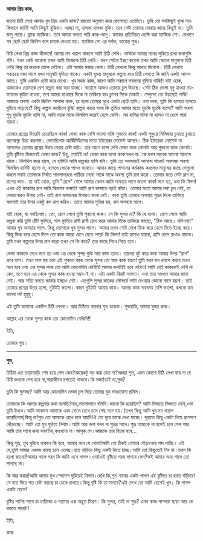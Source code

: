**আমার প্রিয় কাক,**



জানো চিঠি লেখা আমার খুব প্রিয় একটা কাজ? হয়তো অনুমান করে ফেলেছো এতদিনে। তুমি তো সবকিছুই বুঝে নাও কিভাবে জানি! আমি কিছুই বুঝিনা। আচ্ছা না, হালকা হালকা বুঝি। তবে সেটা তোমার বোঝার কাছে কিছুই না। তুমি জাদু পারো। ব্ল্যাক ম্যাজিক। তবে আমরা বলতে পারি কাক-জাদু। কাকের প্রতিনিয়ত হোস্ট করা ম্যাজিক শো। যেখানে সব ছোট ছোট জিনিস বলে চমকে দেওয়া হয়। ম্যাজিক শো এর দর্শক, কাকের শুভ্র। 

চিঠি লেখা প্রিয় কাজ কীভাবে! আমার মন খারাপ থাকলে আমি চিঠি লেখি। কাউকে আমার মনের লুকিয়ে রাখা কথাগুলি বলি। যখন কেউ থাকেনা তখন আমি নিজেকে চিঠি লেখি। যখন সেটার ইচ্ছা করেনা তখন আমি কোনো মানুষকে চিঠি লেখি কিন্তু তা কখনো তাকে দেইনা। এটা আমার মজার খেলা। চিঠি লেখবো কিন্তু পড়তে দিবোনা। চিঠি লেখতে সবচেয়ে মজা লাগে যখন মানুষটা ঘুমিয়ে থাকে। একটা ঘুমন্ত মানুষকে কল্পনা করে চিঠি লেখতে কি জানি একটা আনন্দ আছে। তুমি একদিন চেষ্টা করে দেখো। খুব সহজ কাজ, কারণ আমি সকালে সবসময় ঘুমিয়ে থাকি!! যাই হোক, আজকেও তোমাকে বেশ কল্পনা করা করা যাচ্ছে। বাতাসে আজও তোমার চুল উড়ছে। সেটা ঠিক দোলা মৃদু হাওয়া নয়- ফ্যানের কৃত্রিম হাওয়া, তবে আমরা হাওয়ার দিকে না তাকিয়ে বরং চুলের দিকে তাকাই। সেগুলো তো উড়ছেই নাকি! আজকে অবশ্য একটা জিনিস আলাদা কাক, তা হলো তোমার মুখে একটা ছোট্ট হাসি। ওমা কাক, তুমি কি হাসতে হাসতে ঘুমিয়ে পড়েছো? কিছু কল্পনা করছিলে বুঝি! কল্পনা করার সময় কি তুমিও আমার মতো মুচকি মুচকি হাসো? আমি অবশ্য শুধু মুচকি মুচকি হাসি না, আমি মাঝে মাঝে খিলখিল করেই হেসে ফেলি। সব হাসির ঘটনা না হলেও না হেসে পারা যায়না। 

তোমার প্রশ্নের উত্তরটা চেয়েছিলে কাক! ভেজা কাক বেশি ভালো নাকি শুকনো কাক! একটা পুকুরে সিলিন্ডার চুবাতে চুবাতে অনেকক্ষ্ণ চিন্তা করলাম। ভেবেছিলাম আর্কিমিডিসের মতো ইউরেকা মোমেন্ট আসবে। ঠিক ইউরেকা মোমেন্ট না আসলেও তোমার প্রশ্নের উত্তর দেয়ার চেষ্টা করি। তার আগে চলো দেখি ভেজা কাক কোনটা আর শুকনো কাক কোনটা। তুমি বৃষ্টিতে ভিজলেই ভেজা কাক? উহু, মোটেই না! ভেজা কাক হলো কাক যখন অাক যখন অনেক অনেক আনন্দে থাকে। খিলখিল করে হাসে, যে হাসিটা আমি কল্পনার হাসি বলি। তুমি তো সবসময়ই আনন্দে থাকো! সবসময় অবশ্য খিলখিল হাসিটা হাসো না, হাসলে লোকে পাগল ভাববে। আমার কাছে পাগলের কর্মকান্ড করলেও মানুষের কাছে সেগুলো করলে সবাই তোমাকে নির্ঘাত পাগলাগারদে পাঠিয়ে দেবে! মাঝে মাঝে অবশ্য তুমি রাগ করো। তোমার মতে সেটা রাগ না, রাগের ভান। তা যাই হোক, তুমি "রেগে" গেলে আমার কেমন জানি অসহায় লাগে জানো কাক! মনে হয়, ওমা কি বিপদ! এখন এই কাকটার রাগ আমি কিভাবে ভাঙ্গাই! আমি রাগ ভাঙ্গাতে বড়ই কাঁচা। তোমার মতো আমার লম্বা চুল নেই, তা ভেজানোরও উপায় নেই- তাই রাগ ভাঙ্গানোর উপায়ও জানা নেই। কাক তুমি তোমার অসহায় শুভ্রর দিকে তাকিয়ে অবশ্যই তার উপর একটু কম রাগ করিও। তাতে আমার সুবিধা হয়, কম অসহায় লাগে। 

যাই হোক, যা বলছিলাম। তো, রেগে গেলে তুমি শুকনো কাক। সে কি সুন্দর না? কি যে বলো। রেগে গেলে আমি কল্পনা করি তুমি ঠোঁট ফুলিয়ে, গাল ফুলিয়ে রাগী রাগী চোখ করে আমার দিকে তাকিয়ে বলছো, "ঠিক আছে। বলিওনা!" আমার খুব অসহায় লাগে, কিন্তু তোমাকে খুব সুন্দর লাগে। আমার তখন সেটা দেখে ফিক করে হেসে দিতে ইচ্ছে করে। কিন্তু ফিক করে হেসে দিলে তো কাক আরো রেগে যেতে পারে! কি বিপদ! তাই হাসাও যায়না, হাসি চেপে রাখাও যায়না। তুমি যখন কল্পনার উপর রাগ করো তখন সে কি করে? তার কাছে শিখে নিতে হবে। 

ভেজা কাককে দেখে মনে হয় ওমা এর থেকে সুন্দর বুঝি আর কাক হয়না। তারপর হুট করে কাক আমার উপর "রাগ" করে বসে। তখন মনে হয় ওমা এই শুকনো কাক থেকে সুন্দর তো আর কাক হয়না! তুমি যখন মন খারাপ করবে তখন মনে হবে ওমা এত্ত সুন্দর কাক তো আমি কোনোদিন দেখিনি! আমার কথাটাই হবে দেখিও! আমি যেই কাককেই দেখি না কেন, মনে হবে এর থেকে সুন্দর কাক হওয়া সম্ভব-ই না। এটা একটা বিরাট সমস্যা। এবং তার সমধান আমার জানা নেই। আর সত্যি বলতে জানার ইচ্ছাও নেই।  এতগুলি সুন্দর কাকের সৌন্দর্যে ভাটা দেওয়ার কোনো মানে হয়না। তাই তোমার প্রশ্নের উত্তর হলো, দুইটাই ভালো। কারণ দুইটাই আমার কাক। আমার কাক সবসময় বেশি ভালো, কখনো কম ভালো না! হুহুহু।

এই তুমি আমাকে একদিন চিঠি লেখবা। আর চিঠিতে বারবার শুভ্র ডাকবা। শুভরাত্রি, আমার ঘুমন্ত কাক। 

আল্লাহ এর থেকে সুন্দর কাক তো কোনোদিন দেখিনি!!



ইতি, 

তোমার শুভ্র। 



--- 



**শুভ্র,**



চিঠিটা এত তাড়াতাড়ি শেষ হয়ে গেল কেন?আরেকটু বড় করা যেত না?আচ্ছা শুভ্র, এমন কোনো চিঠি লেখা যায় না যে চিঠি কখনো শেষ হবে না,সারাজীবন চলতেই থাকবে।কি মজা!তাই না,শুভ্র? 



তুমি কি ঘুমাচ্ছ? আমি আর কোনোদিন ভেজা চুল দিয়ে তোমার ঘুম ভাঙাবোনা প্রমিস।



তোমাকে কি আমার কল্পনার কথা বলেছি?নাহ,ভালোভাবে বলিনি।জানো কি হয়েছিল? আমি ভিজতে ভিজতে দেখি,ওমা তুমি উধাও।আমি ভাবলাম আমাকে একা ফেলে রেখে চলে গেছ মনে হয়।(তখন কিন্তু আমি খুব মন খারাপ করেছিলাম)কিন্তু না!শুভ্র তো আমাকে রেখে চলে যায়নি!ঐ তো দূরে তাকে দেখা যাচ্ছে। দুহাতে কিছু একটা নিয়ে প্রাণপণে দৌড়াচ্ছে। আমি তো মুখ ঘুরিয়ে নিলাম।আমি আর কথা বলব না শুভ্রর সাথে।শুভ্র আমাকে না বলেই চলে গেল আর আমি তার সাথে কথা বলব?না,কখখনো না।আসুক সে।আজকে তার বিচার হবে...



কিন্তু শুভ্র, মুখ ঘুরিয়ে থাকলে কি হবে, আমার কান যে খোলা!আমি তো ঠিকই তোমার দৌড়ানোর শব্দ পাচ্ছি। এই যে,তুমি আমার একদম কাছে চলে এসেছ।হাত বাড়িয়ে কিছু একটা দিতে চাচ্ছ।আমি তো কিছুতেই নিব না।তখন কি হলো জানো?আমার গালে গরম কি জানি এসে লাগল।ওমা!এই বৃষ্টিতে গরম লাগবে কেন?কই আমার অন্য গালে তো লাগছে না।

কি আর করার!আমি আমার মুখ শেষমেশ ঘুরিয়েই নিলাম।দেখি কি,শুভ্র নামের একটা পাগল  এই বৃষ্টিতে চা হাতে দাঁড়িয়ে! সে হাত দিয়ে শত চেষ্টা করছে চা ঢেকে রাখতে।কিন্তু বৃষ্টি কি তা মানবে?এটা দেখে তো আমি হেসেই খুন। কি পাগল একটা ছেলে!



বৃষ্টির পানির সাথে রং চা!ঠান্ডা ও গরমের এক অদ্ভুত মিশ্রণ। কি সুন্দর, তাই না শুভ্র? এমন কাজ পাগলরা ছাড়া আর কে করতে পারে!!!



ইতি,

কাক


